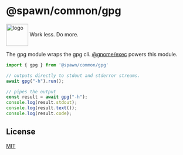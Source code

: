 # @spawn/common/gpg

<div height=30" vertical-align="top">
<image src="https://raw.githubusercontent.com/gnomejs/gnomejs/main/assets/icon.png"
    alt="logo" width="60" valign="middle" />
<span>Work less. Do more. </span>
</div>

The gpg module wraps the gpg cli. [@gnome/exec](https://jsr.io/@gnome/exec)
powers this module.

```typescript
import { gpg } from '@spawn/common/gpg'

// outputs directly to stdout and stderror streams.
await gpg("-h").run();

// pipes the output
const result = await gpg("-h");
console.log(result.stdout);
console.log(result.text());
console.log(result.code);
```

## License

[MIT](./LICENSE.md)
